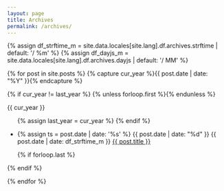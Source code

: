 ```yaml
---
layout: page
title: Archives
permalink: /archives/
---
```

{% assign df_strftime_m = site.data.locales[site.lang].df.archives.strftime | default: '/ %m' %}
{% assign df_dayjs_m = site.data.locales[site.lang].df.archives.dayjs | default: '/ MM' %}

<div id="archives" class="pl-xl-3">

{% for post in site.posts %}
  {% capture cur_year %}{{ post.date | date: "%Y" }}{% endcapture %}

  {% if cur_year != last_year %}
    {% unless forloop.first %}</ul>{% endunless %}
    <div class="year lead">{{ cur_year }}</div>
    <ul class="list-unstyled">
    {% assign last_year = cur_year %}
  {% endif %}

  <li>
  {% assign ts = post.date | date: '%s' %}
    <span class="date day" data-ts="{{ ts }}" data-df="DD">{{ post.date | date: "%d" }}</span>
    <span class="date month small text-muted ml-1" data-ts="{{ ts }}" data-df="{{ df_dayjs_m }}">
      {{ post.date | date: df_strftime_m }}
    </span>
    <a href="{{ post.url | relative_url }}">{{ post.title }}</a>
  </li>

  {% if forloop.last %}</ul>{% endif %}

{% endfor %}

</div>